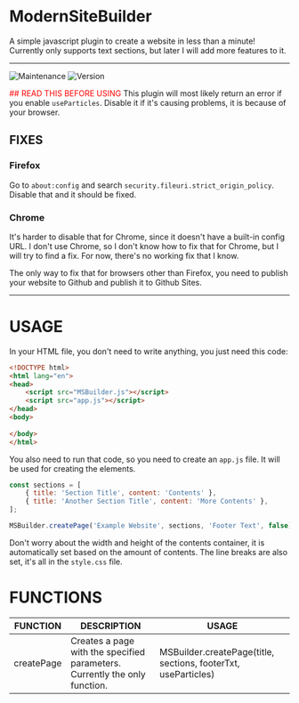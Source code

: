 # ModernSiteBuilder
A simple javascript plugin to create a website in less than a minute! Currently only supports text sections, but later I will add more features to it.

---

<img alt="Maintenance" src="https://img.shields.io/badge/Maintained-yes-green" /> <img alt="Version" src="https://img.shields.io/badge/Version-1.0.0-yellow" />

<span style="color:red">## READ THIS BEFORE USING</span>
This plugin will most likely return an error if you enable `useParticles`. Disable it if it's causing problems, it is because of your browser.
## FIXES
### Firefox
Go to `about:config` and search `security.fileuri.strict_origin_policy`. Disable that and it should be fixed.
### Chrome
It's harder to disable that for Chrome, since it doesn't have a built-in config URL. I don't use Chrome, so I don't know how to fix that for Chrome, but I will try to find a fix. For now, there's no working fix that I know.

The only way to fix that for browsers other than Firefox, you need to publish your website to Github and publish it to Github Sites.

---

# USAGE

In your HTML file, you don't need to write anything, you just need this code:
```html
<!DOCTYPE html>
<html lang="en">
<head>
    <script src="MSBuilder.js"></script>
    <script src="app.js"></script>
</head>
<body>
    
</body>
</html>
```

You also need to run that code, so you need to create an `app.js` file. It will be used for creating the elements.
```javascript
const sections = [
    { title: 'Section Title', content: 'Contents' },
    { title: 'Another Section Title', content: 'More Contents' },
];

MSBuilder.createPage('Example Website', sections, 'Footer Text', false);
```

Don't worry about the width and height of the contents container, it is automatically set based on the amount of contents. The line breaks are also set, it's all in the `style.css` file.

# FUNCTIONS

| FUNCTION   | DESCRIPTION                                                                | USAGE                                                          |
|------------|----------------------------------------------------------------------------|----------------------------------------------------------------|
| createPage | Creates a page with the specified parameters. Currently the only function. | MSBuilder.createPage(title, sections, footerTxt, useParticles) |
